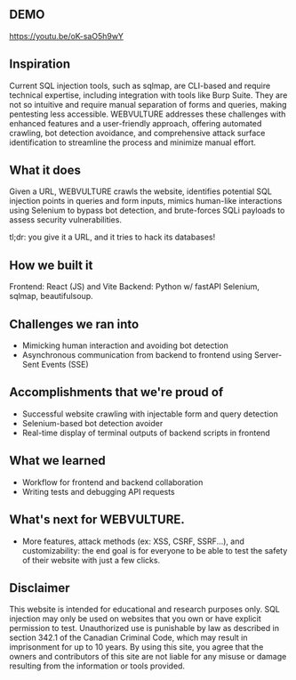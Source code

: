 ## DEMO
https://youtu.be/oK-saO5h9wY

## Inspiration
Current SQL injection tools, such as sqlmap, are CLI-based and require technical expertise, including integration with tools like Burp Suite. They are not so intuitive and require manual separation of forms and queries, making pentesting less accessible. WEBVULTURE addresses these challenges with enhanced features and a user-friendly approach, offering automated crawling, bot detection avoidance, and comprehensive attack surface identification to streamline the process and minimize manual effort.

## What it does
Given a URL, WEBVULTURE crawls the website, identifies potential SQL injection points in queries and form inputs, mimics human-like interactions using Selenium to bypass bot detection, and brute-forces SQLi payloads to assess security vulnerabilities.

tl;dr: you give it a URL, and it tries to hack its databases!

## How we built it
Frontend: React (JS) and Vite
Backend: Python w/ fastAPI
Selenium, sqlmap, beautifulsoup.

## Challenges we ran into
- Mimicking human interaction and avoiding bot detection
- Asynchronous communication from backend to frontend using Server-Sent Events (SSE)

## Accomplishments that we're proud of
- Successful website crawling with injectable form and query detection
- Selenium-based bot detection avoider
- Real-time display of terminal outputs of backend scripts in frontend

## What we learned
- Workflow for frontend and backend collaboration
- Writing tests and debugging API requests

## What's next for WEBVULTURE.
- More features, attack methods (ex: XSS, CSRF, SSRF...), and customizability: the end goal is for everyone to be able to test the safety of their website with just a few clicks.

## Disclaimer
This website is intended for educational and research purposes only. SQL injection may only be used on websites that you own or have explicit permission to test. Unauthorized use is punishable by law as described in section 342.1 of the Canadian Criminal Code, which may result in imprisonment for up to 10 years. By using this site, you agree that the owners and contributors of this site are not liable for any misuse or damage resulting from the information or tools provided.
